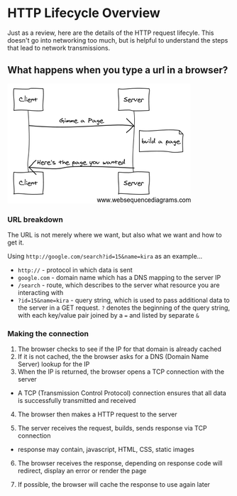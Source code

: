 # HTTP Lifecycle Overview

Just as a review, here are the details of the HTTP request lifecyle. This doesn't go into networking too much, but is helpful to understand the steps that lead to network transmissions.

## What happens when you type a url in a browser?

![](../images/http-sequence.png)

### URL breakdown

The URL is not merely where we want, but also what we want and how to get it.

Using `http://google.com/search?id=15&name=kira` as an example...

- `http://` - protocol in which data is sent
- `google.com` - domain name which has a DNS mapping to the server IP
- `/search` - route, which describes to the server what resource you are interacting with
- `?id=15&name=kira` - query string, which is used to pass additional data to the server in a GET request. `?` denotes the beginning of the query string, with each key/value pair joined by a `=` and listed by separate `&`

### Making the connection

1. The browser checks to see if the IP for that domain is already cached
2. If it is not cached, the the browser asks for a DNS (Domain Name Server) lookup for the IP
3. When the IP is returned, the browser opens a TCP connection with the server

  - A TCP (Transmission Control Protocol) connection ensures that all data is successfully transmitted and received

4. The browser then makes a HTTP request to the server

5. The server receives the request, builds, sends response via TCP connection

  - response may contain, javascript, HTML, CSS, static images

6. The browser receives the response, depending on response code will redirect, display an error or render the page

7. If possible, the browser will cache the response to use again later
